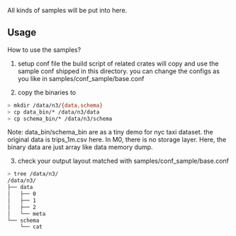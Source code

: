 All kinds of samples will be put into here.

## Usage

How to use the samples?

1. setup conf file
the build script of related crates will copy and use the sample conf shipped in this directory. you can change the configs as you like in samples/conf_sample/base.conf

2. copy the binaries to 
```bash
> mkdir /data/n3/{data,schema}
> cp data_bin/* /data/n3/data
> cp schema_bin/* /data/n3/schema
```

Note: data_bin/schema_bin are as a tiny demo for nyc taxi dataset. the original data is trips_1m.csv here. In M0, there is no storage layer. Here, the binary data are just array like data memory dump.

3. check your output layout matched with samples/conf_sample/base.conf
```bash
> tree /data/n3/      
/data/n3/
├── data
│   ├── 0
│   ├── 1
│   ├── 2
│   └── meta
└── schema
    └── cat
```